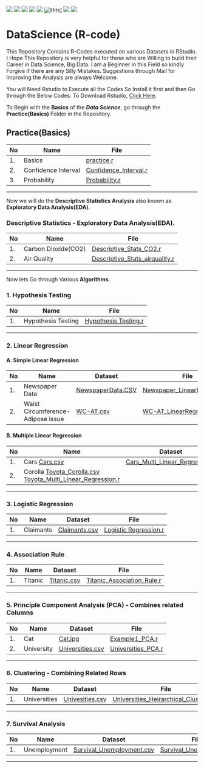 ![](https://img.shields.io/github/followers/mandarmakhi?label=Follow%40mandarmakhi&style=social)
![](https://img.shields.io/github/forks/mandarmakhi/DataScience-R-code?label=Fork&style=social)
![](https://img.shields.io/github/stars/mandarmakhi/DataScience-R-code?style=social)
![](https://img.shields.io/github/watchers/mandarmakhi/DataScience-R-code?style=social)
![](https://img.shields.io/github/issues/mandarmakhi/DataScience-R-code)
![Hits](https://hits.seeyoufarm.com/api/count/incr/badge.svg?url=https://mandarmakhi.github.io/DataScience-R-code/)]
![](https://img.shields.io/github/repo-size/mandarmakhi/DataScience-R-code)
![](https://img.shields.io/github/languages/code-size/mandarmakhi/DataScience-R-code)




# DataScience (R-code)
This Repository Contains R-Codes executed on various Datasets in RStudio. I Hope This Repository is very helpful for those who are Willing to build their Career in Data Science, Big Data. I am a Beginner in this Field so kindly Forgive if there are any Silly Mistakes. Suggestions through Mail for Improving the Analysis are always Welcome.


You will Need Rstudio to Execute all the Codes So Install it first and then Go through the Below Codes.
To Download Rstudio, [Click Here](https://rstudio.com/products/rstudio/download/).

To Begin with the **Basics** of the **_Data Science_**, go through the **Practice(Basics)** Folder in the Repository.

## Practice(Basics)
| No | Name |  File|
| --- | --- | --- |
|1.| Basics| [practice.r](https://https://github.com/mandarmakhi/DataScience-R-code/blob/master/1.%20Practice/Other/prac.R)|  
|2.|  Confidence Interval | [Confidence_Interval.r](https://https://github.com/mandarmakhi/DataScience-R-code/blob/master/1.%20Practice/Other/confidence_interval.R)|
|3.|  Probability | [Probability.r](https://https://github.com/mandarmakhi/DataScience-R-code/blob/master/1.%20Practice/Other/Probability.r)|

***
Now we will do the **Descriptive Statistics Analysis** also known as **Exploratory Data Analysis(EDA)**.

### Descriptive Statistics - Exploratory Data Analysis(EDA).
| No | Name |  File|
| --- | --- | --- |
| 1.|Carbon Dioxide(CO2) | [Descriptive_Stats_CO2.r](https://https://github.com/mandarmakhi/DataScience-R-code/blob/master/1.%20Practice/Other/Descriptive_Stats.r)| 
| 2.|Air Quality | [Descriptive_Stats_airquality.r](https://https://github.com/mandarmakhi/DataScience-R-code/blob/master/1.%20Practice/Other/Descriptive_Stat2.R) |

***
Now lets Go through Various **Algorithms**.

### 1. Hypothesis Testing
| No | Name |  File|
| --- | --- | --- |
| 1.| Hypothesis Testing |  [Hypothesis Testing.r](https://https://github.com/mandarmakhi/DataScience-R-code/blob/master/1.%20Practice/Hypothesis%20Testing/Hypothesis%20Testing.R) | 
 
 ***

### 2. Linear Regression

#### A. Simple Linear Regression
| No | Name | Dataset | File|
| --- | --- | --- | --- |
|1. |  Newspaper Data| [NewspaperData.CSV](https://github.com/mandarmakhi/DataScience-R-code/blob/master/1.%20Practice/csv%20files/NewspaperData.csv)|  [Newspaper_LinearRegression.r](https://https://github.com/mandarmakhi/DataScience-R-code/blob/master/1.%20Practice/LinearReggresion/WC_AT%20Linear%20Regression.R)| 
|2. | Waist Circumference-Adipose issue| [WC-AT.csv](https://https://github.com/mandarmakhi/DataScience-R-code/blob/master/1.%20Practice/csv%20files/WC_AT.csv)|  [WC-AT_LinearRegression.r](https://https://github.com/mandarmakhi/DataScience-R-code/blob/master/1.%20Practice/LinearReggresion/WC_AT%20Linear%20Regression.R)| 


#### B. Multiple Linear Regression
| No | Name | Dataset | File|
| --- | --- | --- | --- |
|1.| Cars  [Cars.csv](https://https://github.com/mandarmakhi/DataScience-R-code/blob/master/1.%20Practice/csv%20files/Cars.csv) | [Cars_Multi_Linear_Regression.r](https://https://github.com/mandarmakhi/DataScience-R-code/blob/master/1.%20Practice/LinearReggresion/multiplr%20linear%20regression%20(Car%20data).R) |
|2.| Corolla  [Toyota_Corolla.csv](https://https://github.com/mandarmakhi/DataScience-R-code/blob/master/1.%20Practice/csv%20files/Toyoto.csv)  [Toyota_Multi_Linear_Regression.r](https://https://github.com/mandarmakhi/DataScience-R-code/blob/master/1.%20Practice/LinearReggresion/toyota.R) |


***

### 3. Logistic Regression

| No | Name | Dataset | File|
| --- | --- | --- | --- |
|1.|  Claimants | [Claimants.csv](https://https://github.com/mandarmakhi/DataScience-R-code/blob/master/1.%20Practice/csv%20files/claimants.csv)|  [Logistic Regression.r](https://https://github.com/mandarmakhi/DataScience-R-code/blob/master/1.%20Practice/LinearReggresion/Logistic%20Regression.R) |


***

### 4. Association Rule
| No | Name | Dataset | File|
| --- | --- | --- | --- |
|1. | Titanic| [Titanic.csv](https://https://github.com/mandarmakhi/DataScience-R-code/blob/master/1.%20Practice/csv%20files/Titanic.csv) | [Titanic_Association_Rule.r](https://https://github.com/mandarmakhi/DataScience-R-code/blob/master/1.%20Practice/Association%20Rules/Association%20Rules.R) |


***

### 5. Principle Component Analysis (PCA) - Combines related Columns
| No | Name | Dataset | File|
| --- | --- | --- | --- |
|1.|  Cat | [Cat.jpg](https://https://github.com/mandarmakhi/DataScience-R-code/blob/master/1.%20Practice/Priciple%20Component%20Analysis(PCA)/repository-open-graph-template%20(1).png)|  [Example1_PCA.r](https://https://github.com/mandarmakhi/DataScience-R-code/blob/master/1.%20Practice/Priciple%20Component%20Analysis(PCA)/repository-open-graph-template%20(1).png) |
|2.| University | [Universities.csv](https://https://github.com/mandarmakhi/DataScience-R-code/blob/master/1.%20Practice/csv%20files/universities.csv)|  [Universities_PCA.r](https://https://github.com/mandarmakhi/DataScience-R-code/blob/master/1.%20Practice/Priciple%20Component%20Analysis(PCA)/pca_universities.R) |


***

### 6. Clustering - Combining Related Rows
| No | Name | Dataset | File|
| --- | --- | --- | --- |
|1.|  Universities | [Univesities.csv](https://github.com/pravinknr/DataScience_R_Codes/blob/master/1.%20Practice(Basics)/Clustering/University/Universities.csv) | [Universities_Heirarchical_Clustering.r](https://https://github.com/mandarmakhi/DataScience-R-code/blob/master/1.%20Practice/Clustring/Clustering(university%20data).R)|  [K-Means_Clustering.r](https://https://github.com/mandarmakhi/DataScience-R-code/blob/master/1.%20Practice/Clustring/K-means%20cluster.R) |

***

### 7. Survival Analysis

| No | Name | Dataset | File|
| --- | --- | --- | --- |
|1.|  Unemployment | [Survival_Unemployment.csv](https://https://github.com/mandarmakhi/DataScience-R-code/blob/master/1.%20Practice/csv%20files/survival_unemployment1.csv)|  [Survival_Unemployment.r](https://https://github.com/mandarmakhi/DataScience-R-code/blob/master/1.%20Practice/Survival%20Analysis/Survival%20Analysis.R) |

***
